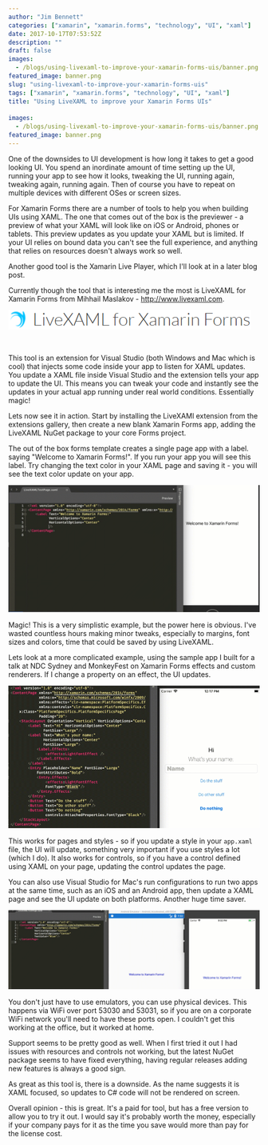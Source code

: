 ```yaml
---
author: "Jim Bennett"
categories: ["xamarin", "xamarin.forms", "technology", "UI", "xaml"]
date: 2017-10-17T07:53:52Z
description: ""
draft: false
images:
  - /blogs/using-livexaml-to-improve-your-xamarin-forms-uis/banner.png
featured_image: banner.png
slug: "using-livexaml-to-improve-your-xamarin-forms-uis"
tags: ["xamarin", "xamarin.forms", "technology", "UI", "xaml"]
title: "Using LiveXAML to improve your Xamarin Forms UIs"

images:
  - /blogs/using-livexaml-to-improve-your-xamarin-forms-uis/banner.png
featured_image: banner.png
---
```



One of the downsides to UI development is how long it takes to get a good looking UI. You spend an inordinate amount of time setting up the UI, running your app to see how it looks, tweaking the UI, running again, tweaking again, running again. Then of course you have to repeat on multiple devices with different OSes or screen sizes.

For Xamarin Forms there are a number of tools to help you when building UIs using XAML. The one that comes out of the box is the previewer - a preview of what your XAML will look like on iOS or Android, phones or tablets. This preview updates as you update your XAML but is limited. If your UI relies on bound data you can't see the full experience, and anything that relies on resources doesn't always work so well.

Another good tool is the Xamarin Live Player, which I'll look at in a later blog post.

Currently though the tool that is interesting me the most is LiveXAML for Xamarin Forms from Mihhail Maslakov - http://www.livexaml.com. 

<div class="image-div" style="max-width: 487;"> 
    
![LiveXAML](logo.png)
    
</div>
<br/>

This tool is an extension for Visual Studio (both Windows and Mac which is cool) that injects some code inside your app to listen for XAML updates. You update a XAML file inside Visual Studio and the extension tells your app to update the UI. This means you can tweak your code and instantly see the updates in your actual app running under real world conditions. Essentially magic!

Lets now see it in action. Start by installing the LiveXAMl extension from the extensions gallery, then create a new blank Xamarin Forms app, adding the LiveXAML NuGet package to your core Forms project.

The out of the box forms template creates a single page app with a label. saying "Welcome to Xamarin Forms!". If you run your app you will see this label. Try changing the text color in your XAML page and saving it - you will see the text color update on your app.

![LiveXAML updating text color](2017-10-14_11-42-19.gif)

Magic! This is a very simplistic example, but the power here is obvious. I've wasted countless hours making minor tweaks, especially to margins, font sizes and colors, time that could be saved by using LiveXAML.

Lets look at a more complicated example, using the sample app I built for a talk at NDC Sydney and MonkeyFest on Xamarin Forms effects and custom renderers. If I change a property on an effect, the UI updates.

![Updating an effect also updates the UI](2017-10-16_12-17-52.gif)

This works for pages and styles - so if you update a style in your `app.xaml` file, the UI will update, something very important if you use styles a lot (which I do). It also works for controls, so if you have a control defined using XAML on your page, updating the control updates the page.

You can also use Visual Studio for Mac's run configurations to run two apps at the same time, such as an iOS and an Android app, then update a XAML page and see the UI update on both platforms. Another huge time saver.

![Updating an iOS and Android app at the same time](2017-10-17_20-31-59.gif)

You don't just have to use emulators, you can use physical devices. This happens via WiFi over port 53030 and 53031, so if you are on a corporate WiFi network you'll need to have these ports open. I couldn't get this working at the office, but it worked at home.

Support seems to be pretty good as well. When I first tried it out I had issues with resources and controls not working, but the latest NuGet package seems to have fixed everything, having regular releases adding new features is always a good sign.

As great as this tool is, there is a downside. As the name suggests it is XAML focused, so updates to C# code will not be rendered on screen. 

Overall opinion - this is great. It's a paid for tool, but has a free version to allow you to try it out. I would say it's probably worth the money, especially if your company pays for it as the time you save would more than pay for the license cost.

